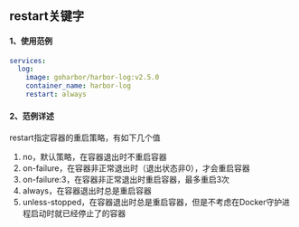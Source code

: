 ## restart关键字



#### 1、使用范例

```yaml
services:
  log:
    image: goharbor/harbor-log:v2.5.0
    container_name: harbor-log
    restart: always

```





#### 2、范例详述

restart指定容器的重启策略，有如下几个值

1. no，默认策略，在容器退出时不重启容器
2. on-failure，在容器非正常退出时（退出状态非0），才会重启容器
3. on-failure:3，在容器非正常退出时重启容器，最多重启3次
4. always，在容器退出时总是重启容器
5. unless-stopped，在容器退出时总是重启容器，但是不考虑在Docker守护进程启动时就已经停止了的容器